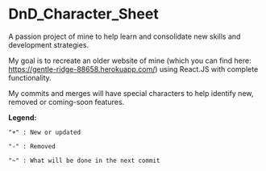 # DnD_Character_Sheet
A passion project of mine to help learn and consolidate new skills and development strategies.

My goal is to recreate an older website of mine (which you can find here: https://gentle-ridge-88658.herokuapp.com/) using React.JS with complete functionality.

My commits and merges will have special characters to help identify new, removed or coming-soon features.

**Legend:**

`"+" : New or updated`

`"-" : Removed`

`"~" : What will be done in the next commit`
